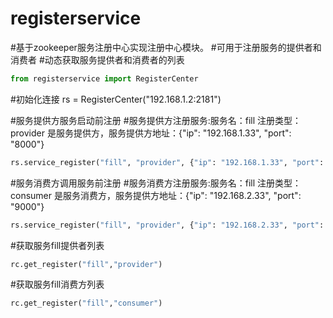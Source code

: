 # registerservice
#基于zookeeper服务注册中心实现注册中心模块。
#可用于注册服务的提供者和消费者
#动态获取服务提供者和消费者的列表

```python
from registerservice import RegisterCenter
```

#初始化连接
rs = RegisterCenter("192.168.1.2:2181")

#服务提供方服务启动前注册
#服务提供方注册服务:服务名：fill   注册类型： provider 是服务提供方，服务提供方地址：{"ip": "192.168.1.33", "port": "8000"}
```python
rs.service_register("fill", "provider", {"ip": "192.168.1.33", "port": "8000"})
```
#服务消费方调用服务前注册
#服务消费方注册服务:服务名：fill   注册类型：consumer 是服务消费方，服务提供方地址：{"ip": "192.168.2.33", "port": "9000"}
```python
rs.service_register("fill", "provider", {"ip": "192.168.2.33", "port": "9000"})
```
#获取服务fill提供者列表
```python
rc.get_register("fill","provider")
```
#获取服务fill消费方列表
```python
rc.get_register("fill","consumer")
```
